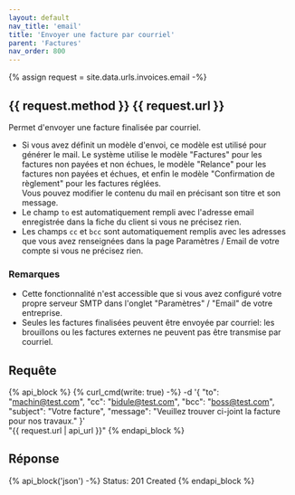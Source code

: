 ```yaml
---
layout: default
nav_title: 'email'
title: 'Envoyer une facture par courriel'
parent: 'Factures'
nav_order: 800
---
```

{% assign request = site.data.urls.invoices.email -%}
## {{ request.method }} {{ request.url }}

Permet d'envoyer une facture finalisée par courriel.

* Si vous avez définit un modèle d'envoi, ce modèle est utilisé pour générer le mail. Le système utilise le modèle "Factures" pour les factures non payées et non échues, le modèle "Relance" pour les factures non payées et échues, et enfin le modèle "Confirmation de règlement" pour les factures réglées.<br/>Vous pouvez modifier le contenu du mail en précisant son titre et son message.
* Le champ `to` est automatiquement rempli avec l'adresse email enregistrée dans la fiche du client si vous ne précisez rien.
* Les champs `cc` et `bcc` sont automatiquement remplis avec les adresses que vous avez renseignées dans la page Paramètres / Email de votre compte si vous ne précisez rien.


### Remarques

* Cette fonctionnalité n'est accessible que si vous avez configuré votre propre serveur SMTP dans l'onglet "Paramètres" / "Email" de votre entreprise.
* Seules les factures finalisées peuvent être envoyée par courriel: les brouillons ou les factures externes ne peuvent pas être transmise par courriel.

## Requête

{% api_block %}
{% curl_cmd(write: true) -%}
-d '{
"to": "machin@test.com",
"cc": "bidule@test.com",
"bcc": "boss@test.com",
"subject": "Votre facture",
"message": "Veuillez trouver ci-joint la facture pour nos travaux."
}' \
"{{ request.url | api_url }}"
{% endapi_block %}

## Réponse

{% api_block('json') -%}
Status: 201 Created
{% endapi_block %}
